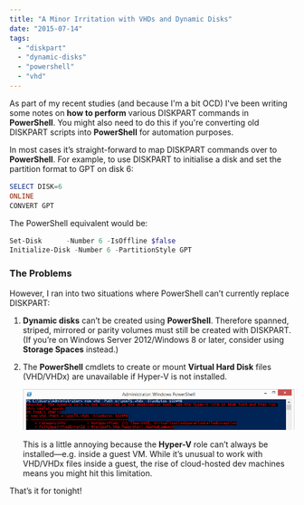 ```yaml
---
title: "A Minor Irritation with VHDs and Dynamic Disks"
date: "2015-07-14"
tags:
  - "diskpart"
  - "dynamic-disks"
  - "powershell"
  - "vhd"
---
```


As part of my recent studies (and because I'm a bit OCD) I've been writing some notes on **how to perform** various DISKPART commands in **PowerShell**. You might also need to do this if you're converting old DISKPART scripts into **PowerShell** for automation purposes.

In most cases it’s straight-forward to map DISKPART commands over to **PowerShell**. For example, to use DISKPART to initialise a disk and set the partition format to GPT on disk 6:

```powershell
SELECT DISK=6
ONLINE
CONVERT GPT
```

The PowerShell equivalent would be:

```powershell
Set-Disk      -Number 6 -IsOffline $false
Initialize-Disk -Number 6 -PartitionStyle GPT
```

### The Problems

However, I ran into two situations where PowerShell can’t currently replace DISKPART:

1. **Dynamic disks** can’t be created using **PowerShell**. Therefore spanned, striped, mirrored or parity volumes must still be created with DISKPART. (If you’re on Windows Server 2012/Windows 8 or later, consider using **Storage Spaces** instead.)
2. The **PowerShell** cmdlets to create or mount **Virtual Hard Disk** files (VHD/VHDx) are unavailable if Hyper-V is not installed.  

   ![VHD cmdlets without Hyper-V](/images/ss_vhdcmdleterror_hypervrolemissing.png?w=660)

   This is a little annoying because the **Hyper-V** role can’t always be installed—e.g. inside a guest VM. While it’s unusual to work with VHD/VHDx files inside a guest, the rise of cloud-hosted dev machines means you might hit this limitation.

That’s it for tonight!
